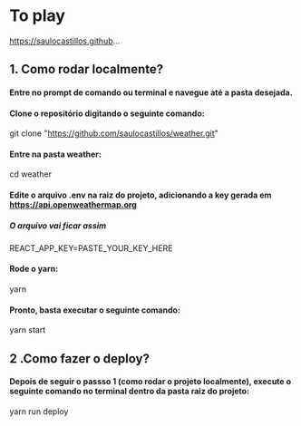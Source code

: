 # To play

https://saulocastillos.github...

## 1. Como rodar localmente?

#### Entre no prompt de comando ou terminal e navegue até a pasta desejada.

#### Clone o repositório digitando o seguinte comando:

  git clone "https://github.com/saulocastillos/weather.git"

#### Entre na pasta weather:

  cd weather

#### Edite o arquivo .env na raiz do projeto, adicionando a key gerada em https://api.openweathermap.org

##### O arquivo vai ficar assim

  REACT_APP_KEY=PASTE_YOUR_KEY_HERE

#### Rode o yarn:

  yarn

#### Pronto, basta executar o seguinte comando:

  yarn start

## 2 .Como fazer o deploy?

#### Depois de seguir o passso 1 (como rodar o projeto localmente), execute o seguinte comando no terminal dentro da pasta raiz do projeto:

  yarn run deploy
